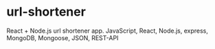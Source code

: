 # url-shortener
React + Node.js url shortener app. JavaScript, React, Node.js, express, MongoDB, Mongoose, JSON, REST-API
